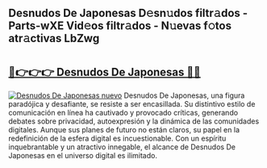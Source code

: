 ## Desnudos De Japonesas D𝚎sn𝚞dos filtr𝚊dos - Parts-wXE Vid𝚎os filtr𝚊dos - N𝚞evas f𝚘tos atr𝚊ctivas LbZwg

# <h2><a href="http://mbb5sx.tromn.icu/?c=Desnudos+De+Japonesas">🔗👉👉👉 Desnudos De Japonesas 🔗🔗</a></h2>

[![Desnudos De Japonesas nuevo](https://i.imgur.com/pEAQMta.gif)](http://mbb5sx.tromn.icu/?c=Desnudos+De+Japonesas)
Desnudos De Japonesas, una figura paradójica y desafiante, se resiste a ser encasillada. Su distintivo estilo de comunicación en línea ha cautivado y provocado críticas, generando debates sobre privacidad, autoexpresión y la dinámica de las comunidades digitales. Aunque sus planes de futuro no están claros, su papel en la redefinición de la esfera digital es incuestionable. Con un espíritu inquebrantable y un atractivo innegable, el alcance de Desnudos De Japonesas en el universo digital es ilimitado.
